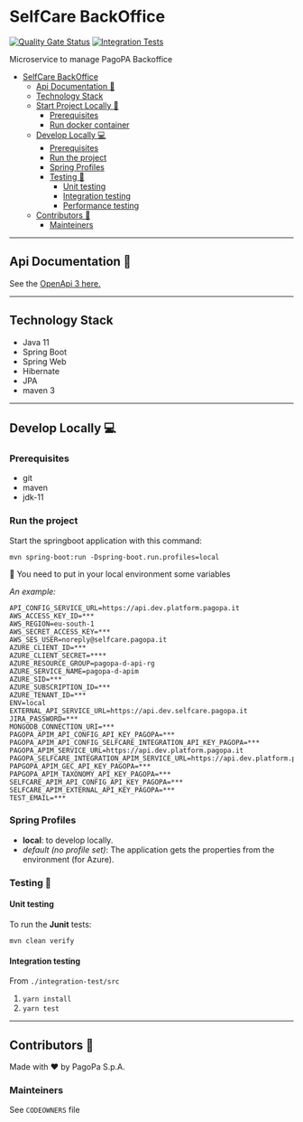 # SelfCare BackOffice

[![Quality Gate Status](https://sonarcloud.io/api/project_badges/measure?project=pagopa_pagopa-selfcare-ms-backoffice-backend&metric=alert_status)](https://sonarcloud.io/dashboard?id=pagopa_pagopa-selfcare-ms-backoffice-backend)
[![Integration Tests](https://github.com/pagopa/pagopa-selfcare-ms-backoffice-backend/actions/workflows/integration_test.yml/badge.svg?branch=main)](https://github.com/pagopa/pagopa-selfcare-ms-backoffice-backend/actions/workflows/integration_test.yml)

Microservice to manage PagoPA Backoffice

- [SelfCare BackOffice](#selfcare-backoffice)
    * [Api Documentation 📖](#api-documentation---)
    * [Technology Stack](#technology-stack)
    * [Start Project Locally 🚀](#start-project-locally---)
        + [Prerequisites](#prerequisites)
        + [Run docker container](#run-docker-container)
    * [Develop Locally 💻](#develop-locally---)
        + [Prerequisites](#prerequisites-1)
        + [Run the project](#run-the-project)
        + [Spring Profiles](#spring-profiles)
        + [Testing 🧪](#testing---)
            - [Unit testing](#unit-testing)
            - [Integration testing](#integration-testing)
            - [Performance testing](#performance-testing)
    * [Contributors 👥](#contributors---)
        + [Mainteiners](#mainteiners)

---

## Api Documentation 📖

See
the [OpenApi 3 here.](https://editor.swagger.io/?url=https://raw.githubusercontent.com/pagopa/pagopa-selfcare-ms-backoffice-backend/main/openapi/openapi.json)

---

## Technology Stack

- Java 11
- Spring Boot
- Spring Web
- Hibernate
- JPA
- maven 3

---

## Develop Locally 💻

### Prerequisites

- git
- maven
- jdk-11

### Run the project

Start the springboot application with this command:

`mvn spring-boot:run -Dspring-boot.run.profiles=local`

👀 You need to put in your local environment some variables

_An example:_

```
API_CONFIG_SERVICE_URL=https://api.dev.platform.pagopa.it
AWS_ACCESS_KEY_ID=***
AWS_REGION=eu-south-1
AWS_SECRET_ACCESS_KEY=***
AWS_SES_USER=noreply@selfcare.pagopa.it
AZURE_CLIENT_ID=***
AZURE_CLIENT_SECRET=****
AZURE_RESOURCE_GROUP=pagopa-d-api-rg
AZURE_SERVICE_NAME=pagopa-d-apim
AZURE_SID=***
AZURE_SUBSCRIPTION_ID=***
AZURE_TENANT_ID=***
ENV=local
EXTERNAL_API_SERVICE_URL=https://api.dev.selfcare.pagopa.it
JIRA_PASSWORD=***
MONGODB_CONNECTION_URI=***
PAGOPA_APIM_API_CONFIG_API_KEY_PAGOPA=***
PAGOPA_APIM_API_CONFIG_SELFCARE_INTEGRATION_API_KEY_PAGOPA=***
PAGOPA_APIM_SERVICE_URL=https://api.dev.platform.pagopa.it
PAGOPA_SELFCARE_INTEGRATION_APIM_SERVICE_URL=https://api.dev.platform.pagopa.it
PAPGOPA_APIM_GEC_API_KEY_PAGOPA=***
PAPGOPA_APIM_TAXONOMY_API_KEY_PAGOPA=***
SELFCARE_APIM_API_CONFIG_API_KEY_PAGOPA=***
SELFCARE_APIM_EXTERNAL_API_KEY_PAGOPA=***
TEST_EMAIL=***
```

### Spring Profiles

- **local**: to develop locally.
- _default (no profile set)_: The application gets the properties from the environment (for Azure).

### Testing 🧪

#### Unit testing

To run the **Junit** tests:

`mvn clean verify`

#### Integration testing

From `./integration-test/src`

1. `yarn install`
2. `yarn test`

---

## Contributors 👥

Made with ❤️ by PagoPa S.p.A.

### Mainteiners

See `CODEOWNERS` file
